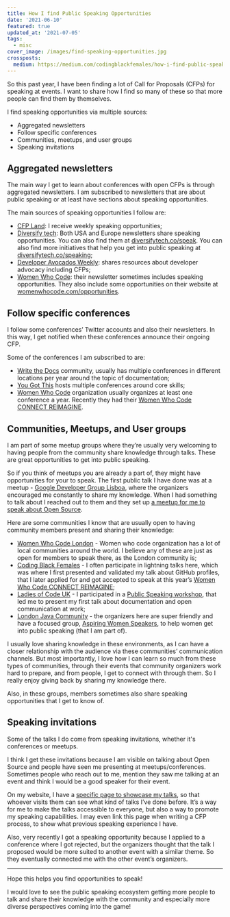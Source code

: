 ```yaml
---
title: How I find Public Speaking Opportunities
date: '2021-06-10'
featured: true
updated_at: '2021-07-05'
tags:
  - misc
cover_image: /images/find-speaking-opportunities.jpg
crossposts:
  medium: https://medium.com/codingblackfemales/how-i-find-public-speaking-opportunities-84e698df1534
---
```


<!--![cover image with post title, microphone and sparkles emoji](/images/find-speaking-opportunities.jpg)-->

So this past year, I have been finding a lot of Call for Proposals (CFPs) for speaking at events. I want to share how I find so many of these so that more people can find them by themselves.

I find speaking opportunities via multiple sources:
* Aggregated newsletters
* Follow specific conferences
* Communities, meetups, and user groups
* Speaking invitations

## Aggregated newsletters

The main way I get to learn about conferences with open CFPs is through aggregated newsletters. I am subscribed to newsletters that are about public speaking or at least have sections about speaking opportunities.

The main sources of speaking opportunities I follow are:
* [CFP Land](https://www.cfpland.com/): I receive weekly speaking opportunities;
* [Diversify tech](https://www.diversifytech.co): Both USA and Europe newsletters share speaking opportunities. You can also find them at [diversifytech.co/speak](https://www.diversifytech.co/speak). You can also find more initiatives that help you get into public speaking at [diversifytech.co/speaking](https://www.diversifytech.co/speaking);
* [Developer Avocados Weekly](https://developeravocados.net/): shares resources about developer advocacy including CFPs;
* [Women Who Code](https://www.womenwhocode.com): their newsletter sometimes includes speaking opportunities. They also include some opportunities on their website at [womenwhocode.com/opportunities](https://www.womenwhocode.com/opportunities).


## Follow specific conferences

I follow some conferences’ Twitter accounts and also their newsletters. In this way, I get notified when these conferences announce their ongoing CFP.

Some of the conferences I am subscribed to are:
* [Write the Docs](https://www.writethedocs.org/) community, usually has multiple conferences in different locations per year around the topic of documentation;
* [You Got This](https://yougotthis.io/) hosts multiple conferences around core skills;
* [Women Who Code](https://www.womenwhocode.com/) organization usually organizes at least one conference a year. Recently they had their [Women Who Code CONNECT REIMAGINE](https://connectreimagine.womenwhocode.dev/).

## Communities, Meetups, and User groups

I am part of some meetup groups where they’re usually very welcoming to having people from the community share knowledge through talks. These are great opportunities to get into public speaking.

So if you think of meetups you are already a part of, they might have opportunities for your to speak. The first public talk I have done was at a meetup - [Google Developer Group Lisboa](https://gdg.community.dev/gdg-lisboa/), where the organizers encouraged me constantly to share my knowledge. When I had something to talk about I reached out to them and they set up [a meetup for me to speak about Open Source](https://www.meetup.com/gdglisbon/events/254345727/). 

Here are some communities I know that are usually open to having community members present and sharing their knowledge:
* [Women Who Code London](https://www.meetup.com/Women-Who-Code-London/) - Women who code organization has a lot of local communities around the world. I believe any of these are just as open for members to speak there, as the London community is;
* [Coding Black Females](https://www.meetup.com/Coding-Black-Females/) - I often participate in lightning talks here, which was where I first presented and validated my talk about GitHub profiles, that I later applied for and got accepted to speak at this year’s [Women Who Code CONNECT REIMAGINE](https://connectreimagine.womenwhocode.dev/);
* [Ladies of Code UK](https://www.meetup.com/Ladies-of-Code-UK/) - I participated in a [Public Speaking workshop](https://www.meetup.com/Ladies-of-Code-UK/events/272472641/), that led me to present my first talk about documentation and open communication at work;
* [London Java Community](https://www.meetup.com/Londonjavacommunity/) - the organizers here are super friendly and have a focused group, [Aspiring Women Speakers](https://www.notion.so/Aspiring-Women-Speakers-58f9e19ebae54c71885d61f0e46b8e69), to help women get into public speaking (that I am part of).

I usually love sharing knowledge in these environments, as I can have a closer relationship with the audience via these communities’ communication channels. But most importantly, I love how I can learn so much from these types of communities, through their events that community organizers work hard to prepare, and from people, I get to connect with through them. So I really enjoy giving back by sharing my knowledge there.

Also, in these groups, members sometimes also share speaking opportunities that I get to know of.

## Speaking invitations

Some of the talks I do come from speaking invitations, whether it's conferences or meetups.

I think I get these invitations because I am visible on talking about Open Source and people have seen me presenting at meetups/conferences. Sometimes people who reach out to me, mention they saw me talking at an event and think I would be a good speaker for their event.

On my website, I have a [specific page to showcase my talks](https://isabelcosta.github.io/talks/), so that whoever visits them can see what kind of talks I’ve done before. It’s a way for me to make the talks accessible to everyone, but also a way to promote my speaking capabilities. I may even link this page when writing a CFP process, to show what previous speaking experience I have.

Also, very recently I got a speaking opportunity because I applied to a conference where I got rejected, but the organizers thought that the talk I proposed would be more suited to another event with a similar theme. So they eventually connected me with the other event’s organizers.

---

Hope this helps you find opportunities to speak!

I would love to see the public speaking ecosystem getting more people to talk and share their knowledge with the community and especially more diverse perspectives coming into the game!
